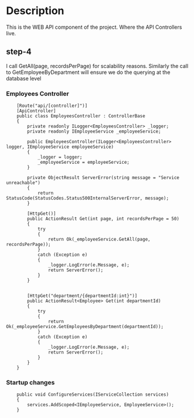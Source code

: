 ﻿# Description
This is the WEB API component of the project. Where the API Controllers live.

## step-4
I call  GetAll(page, recordsPerPage) for scalability reasons. Similarly the call to GetEmployeeByDepartment will ensure we do the querying at the database level

### Employees Controller
```
    [Route("api/[controller]")]
    [ApiController]
    public class EmployeesController : ControllerBase
    {
        private readonly ILogger<EmployeesController> _logger;
        private readonly IEmployeeService _employeeService;

        public EmployeesController(ILogger<EmployeesController> logger, IEmployeeService employeeService)
        {
            _logger = logger;
            _employeeService = employeeService;
        }

        private ObjectResult ServerError(string message = "Service unreachable")
        {
            return StatusCode(StatusCodes.Status500InternalServerError, message);
        }

        [HttpGet()]
        public ActionResult Get(int page, int recordsPerPage = 50)
        {
            try
            {
                return Ok(_employeeService.GetAll(page, recordsPerPage));
            }
            catch (Exception e)
            {
                _logger.LogError(e.Message, e);
                return ServerError();
            }
        }


        [HttpGet("department/{departmentId:int}")]
        public ActionResult<Employee> Get(int departmentId)
        {
            try
            {
                return Ok(_employeeService.GetEmployeesByDepartment(departmentId));
            }
            catch (Exception e)
            {
                _logger.LogError(e.Message, e);
                return ServerError();
            }
        }
    }
```

### Startup changes
```
    public void ConfigureServices(IServiceCollection services)
    {
        services.AddScoped<IEmployeeService, EmployeeService>();
    }
```